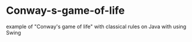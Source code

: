 # Conway-s-game-of-life
example of "Conway's game of life" with classical rules on Java with using Swing
